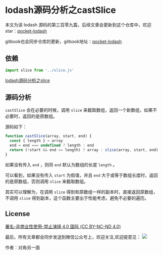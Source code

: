# lodash源码分析之castSlice

本文为读 lodash 源码的第三百零九篇，后续文章会更新到这个仓库中，欢迎 star：[pocket-lodash](https://github.com/yeyuqiudeng/pocket-lodash)

gitbook也会同步仓库的更新，gitbook地址：[pocket-lodash](https://www.gitbook.com/book/yeyuqiudeng/pocket-lodash/details)

## 依赖

```javascript
import slice from '../slice.js'
```

[lodash源码分析之slice](../baseUpdate.md)


## 源码分析

`castSlice` 会在必要的时候，调用 `slice` 来截取数组，返回一个新数组，如果不必要时，返回的是原数组。

源码如下：

```javascript
function castSlice(array, start, end) {
  const { length } = array
  end = end === undefined ? length : end
  return (!start && end >= length) ? array : slice(array, start, end)
}
```

如果没有传入 `end` ，则将 `end` 默认为数组的长度 `length` 。

可以看到，如果没有传入 `start` 为假值，并且 `end` 大于或等于数组长度时，返回的是原数组，否则调用 `slice` 来截取数组。

其实可以理解为，在调用 `slice` 得到和原数组一样的副本时，直接返回原数组，不调用 `slice` 得到副本，这个函数主要出于性能考虑，避免不必要的遍历。

## License 

[署名-非商业性使用-禁止演绎 4.0 国际 (CC BY-NC-ND 4.0)](http://creativecommons.org/licenses/by-nc-nd/4.0/)

最后，所有文章都会同步发送到微信公众号上，欢迎关注,欢迎提意见：  ![](https://raw.githubusercontent.com/yeyuqiudeng/resource/master/images/qrcode_front-end-article.jpg) 

作者：对角另一面 